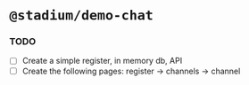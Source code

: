 # `@stadium/demo-chat`

### TODO

- [ ] Create a simple register, in memory db, API
- [ ] Create the following pages: register -> channels -> channel
